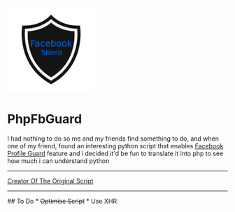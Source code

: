 <img src="shieldicon.png" alt="Profile Guard" width="200px" height="200px">

# PhpFbGuard
I had nothing to do so me and my friends find something to do, and when one of my friend,
found an interesting python script that enables <a href="https://www.facebook.com/help/756130824560105">Facebook Profile Guard</a> feature
and i decided it'd be fun to translate it into php to see how much i can understand python

<hr>
<a href="https://github.com/jaxBCD/FBshield">Creator Of The Original Script</a>
<hr>
## To Do
* <del>Optimise Script</del>
* Use XHR 
